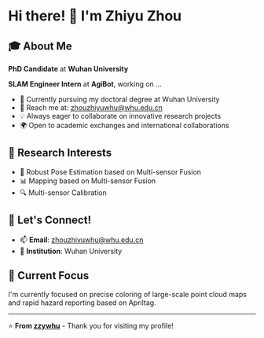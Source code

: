 # Hi there! 👋 I'm Zhiyu Zhou

## 🎓 About Me

**PhD Candidate** at **Wuhan University** 

**SLAM Engineer Intern** at **AgiBot**, working on ...

- 🌱 Currently pursuing my doctoral degree at Wuhan University
- 📧 Reach me at: [zhouzhiyuwhu@whu.edu.cn](mailto:zhouzhiyuwhu@whu.edu.cn)
- 💡 Always eager to collaborate on innovative research projects
- 🌍 Open to academic exchanges and international collaborations

## 🔬 Research Interests        

<!-- 您可以根据实际研究方向修改这部分 -->
- 🤖 Robust Pose Estimation based on Multi-sensor Fusion
- 📊 Mapping based on Multi-sensor Fusion
- 🔍 Multi-sensor Calibration

## 🤝 Let's Connect!

- 📫 **Email**: [zhouzhiyuwhu@whu.edu.cn](mailto:zhouzhiyuwhu@whu.edu.cn)
- 🏫 **Institution**: Wuhan University

## 🌟 Current Focus

I'm currently focused on precise coloring of large-scale point cloud maps and rapid hazard reporting based on Apriltag.

---

⭐️ **From [zzywhu](https://github.com/zzywhu)** - Thank you for visiting my profile!
